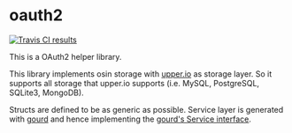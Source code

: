oauth2
======

[![Travis CI results][travis]](https://travis-ci.org/gourd/oauth2)

[travis]: https://api.travis-ci.org/gourd/oauth2.svg?branch=master

This is a OAuth2 helper library.

This library implements osin storage with [upper.io](https://upper.io) as storage layer. So it supports all storage that upper.io supports (i.e. MySQL, PostgreSQL, SQLite3, MongoDB).

Structs are defined to be as generic as possible. Service layer is generated with [gourd](https://github.com/gourd/gourd) and hence implementing the [gourd's Service interface](https://github.com/gourd/service).
